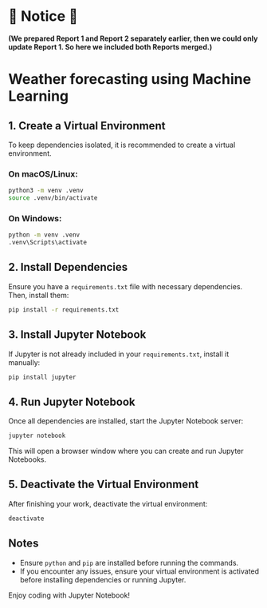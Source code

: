 # 🛑 **Notice** 🛑

**(We prepared Report 1 and Report 2 separately earlier, then we could only update Report 1. So here we included both Reports merged.)**

# Weather forecasting using Machine Learning

## 1. Create a Virtual Environment

To keep dependencies isolated, it is recommended to create a virtual environment.

### On macOS/Linux:

```sh
python3 -m venv .venv
source .venv/bin/activate
```

### On Windows:

```sh
python -m venv .venv
.venv\Scripts\activate
```

## 2. Install Dependencies

Ensure you have a `requirements.txt` file with necessary dependencies. Then, install them:

```sh
pip install -r requirements.txt
```

## 3. Install Jupyter Notebook

If Jupyter is not already included in your `requirements.txt`, install it manually:

```sh
pip install jupyter
```

## 4. Run Jupyter Notebook

Once all dependencies are installed, start the Jupyter Notebook server:

```sh
jupyter notebook
```

This will open a browser window where you can create and run Jupyter Notebooks.

## 5. Deactivate the Virtual Environment

After finishing your work, deactivate the virtual environment:

```sh
deactivate
```

## Notes

- Ensure `python` and `pip` are installed before running the commands.
- If you encounter any issues, ensure your virtual environment is activated before installing dependencies or running Jupyter.

Enjoy coding with Jupyter Notebook!
